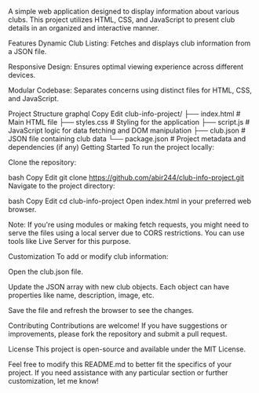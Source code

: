 A simple web application designed to display information about various clubs. This project utilizes HTML, CSS, and JavaScript to present club details in an organized and interactive manner.

Features
Dynamic Club Listing: Fetches and displays club information from a JSON file.

Responsive Design: Ensures optimal viewing experience across different devices.

Modular Codebase: Separates concerns using distinct files for HTML, CSS, and JavaScript.

Project Structure
graphql
Copy
Edit
club-info-project/
├── index.html       # Main HTML file
├── styles.css       # Styling for the application
├── script.js        # JavaScript logic for data fetching and DOM manipulation
├── club.json        # JSON file containing club data
└── package.json     # Project metadata and dependencies (if any)
Getting Started
To run the project locally:

Clone the repository:

bash
Copy
Edit
git clone https://github.com/abir244/club-info-project.git
Navigate to the project directory:

bash
Copy
Edit
cd club-info-project
Open index.html in your preferred web browser.

Note: If you're using modules or making fetch requests, you might need to serve the files using a local server due to CORS restrictions. You can use tools like Live Server for this purpose.

Customization
To add or modify club information:

Open the club.json file.

Update the JSON array with new club objects. Each object can have properties like name, description, image, etc.

Save the file and refresh the browser to see the changes.

Contributing
Contributions are welcome! If you have suggestions or improvements, please fork the repository and submit a pull request.

License
This project is open-source and available under the MIT License.

Feel free to modify this README.md to better fit the specifics of your project. If you need assistance with any particular section or further customization, let me know!
